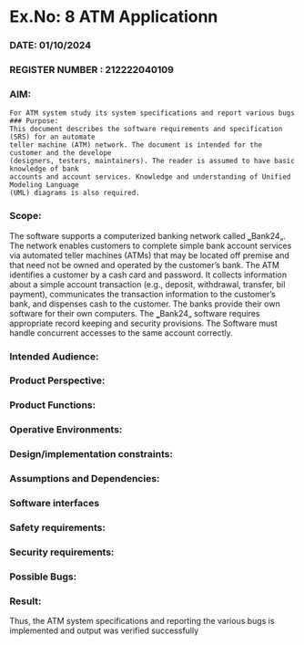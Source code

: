 # Ex.No: 8  ATM Applicationn
### DATE: 01/10/2024                                                                           
### REGISTER NUMBER : 212222040109
### AIM:
```
For ATM system study its system specifications and report various bugs
### Purpose:
This document describes the software requirements and specification (SRS) for an automate
teller machine (ATM) network. The document is intended for the customer and the develope
(designers, testers, maintainers). The reader is assumed to have basic knowledge of bank
accounts and account services. Knowledge and understanding of Unified Modeling Language
(UML) diagrams is also required.
```
### Scope:
The software supports a computerized banking network called ‗Bank24„. The network
enables customers to complete simple bank account services via automated teller machines
(ATMs) that may be located off premise and that need not be owned and operated by the
customer’s bank. The ATM identifies a customer by a cash card and password. It collects
information about a simple account transaction (e.g., deposit, withdrawal, transfer, bil
payment), communicates the transaction information to the customer’s bank, and dispenses
cash to the customer. The banks provide their own software for their own computers. The
‗Bank24„ software requires appropriate record keeping and security provisions. The
Software must handle concurrent accesses to the same account correctly.

### Intended Audience:



### Product Perspective:




### Product Functions:



### Operative Environments:



### Design/implementation constraints: 



### Assumptions and Dependencies: 



### Software interfaces 



### Safety requirements: 



### Security requirements: 



### Possible Bugs:





### Result:
Thus, the ATM system specifications and reporting the various bugs is implemented and output was verified successfully

